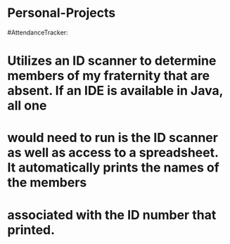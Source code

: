# Personal-Projects
#AttendanceTracker:

  # Utilizes an ID scanner to determine members of my fraternity that are absent. If an IDE is available in Java, all one
  # would need to run is the ID scanner as well as access to a spreadsheet. It automatically prints the names of the members
  # associated with the ID number that printed.
